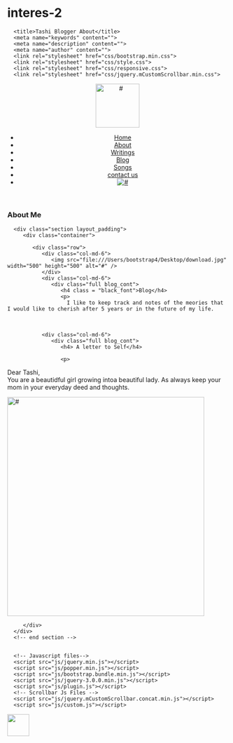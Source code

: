 # interes-2

<htmlq>
   <head>
      <meta charset="utf-8">
      <meta http-equiv="X-UA-Compatible" content="IE=edge">
    
      <title>Tashi Blogger About</title>
      <meta name="keywords" content="">
      <meta name="description" content="">
      <meta name="author" content="">
      <link rel="stylesheet" href="css/bootstrap.min.css">
      <link rel="stylesheet" href="css/style.css">
      <link rel="stylesheet" href="css/responsive.css">
      <link rel="stylesheet" href="css/jquery.mCustomScrollbar.min.css">
   </head>
   <body class="main-layout">
      <header>
         <div class="container-fluid">
            <div class="row">
              <div class="col-lg-3 logo_section">
                 <div class="full">
                    <div class="center-desk">
                       <div class="logo"> <a href="index.html"><img src="file:///Users/bootstrap4/Desktop/guitar.jpg" width= "100" height="100" alt="#"></a> </div>
                    </div>
                 </div>
              </div>
               <div class="col-lg-9">
                  <div class="menu-area">
                     <div class="limit-box">
                        <nav class="main-menu">
                           <ul class="menu-area-main">
                              <li ">
                                 <a href="index.html">Home</a>
                              </li>
                              <li class="active">
                                 <a href="about.html">About</a>
                              </li>
                              <li>
                                 <a href="">Writings</a>
                              </li>
                              <li>
                                 <a href="">Blog</a>
                              </li>
                              <li>
                                 <a href="">Songs</a>
                              </li>
                              <li>
                                 <a href="#">contact us</a>
                              </li>
                              <li>
                                 <a href="#"><img src="images/search_icon.png" alt="#" /></a>
                              </li>
                           </ul>
                        </nav>
                     </div>
                  </div>
               </div>
            </div>
         </div>
      </header>

<div class="About-bg">
   <div class="container">
      <div class="row">
         <div class="col-md-12">
            <div class="aboutheading">
               <h3>About <span class="orange_color">Me</span></h3>
            </div>
         </div>
      </div>
   </div>
</div>



      <div class="section layout_padding">
         <div class="container">

            <div class="row">
               <div class="col-md-6">
                  <img src="file:///Users/bootstrap4/Desktop/download.jpg" width="500" height="500" alt="#" />
               </div>
               <div class="col-md-6">
                  <div class="full blog_cont">
                     <h4 class = "black_font">Blog</h4>
                     <p>
                       I like to keep track and notes of the meories that I would like to cherish after 5 years or in the future of my life.

</p><br>
                  </div>
               </div>
            </div>
            <div class="row margin_top_30">

               <div class="col-md-6">
                  <div class="full blog_cont">
                     <h4> A letter to Self</h4>

                     <p>

  Dear Tashi,<br>
  You are a beautidful girl growing intoa beautiful lady. As always keep your mom in your everyday deed and thoughts.
</p>
                  </div>
               </div>
               <div class="col-md-6">
                  <img src="file:///Users/bootstrap4/Desktop/Tashi/special%20person.png"width="450" height="500" alt="#" />
               </div>
            </div>


         </div>
      </div>
      <!-- end section -->


      <!-- Javascript files-->
      <script src="js/jquery.min.js"></script>
      <script src="js/popper.min.js"></script>
      <script src="js/bootstrap.bundle.min.js"></script>
      <script src="js/jquery-3.0.0.min.js"></script>
      <script src="js/plugin.js"></script>
      <!-- Scrollbar Js Files -->
      <script src="js/jquery.mCustomScrollbar.concat.min.js"></script>
      <script src="js/custom.js"></script>
   </body>
</html>


<div class="logo-image">
  <img src="file:///Users/bootstrap4/Desktop/download-1.jpg"width="50"height="50" class="img-fluid">
</div>  </a>
